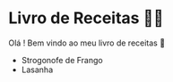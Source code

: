 # Livro de Receitas :man_cook:

Olá ! Bem vindo ao meu livro de receitas :wave:

- Strogonofe de Frango
- Lasanha
